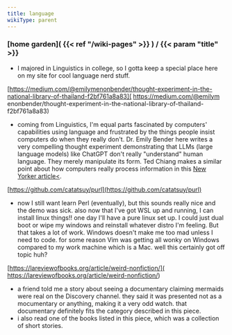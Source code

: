 ```yaml
---
title: language
wikiType: parent
---
```

### [home garden]( {{< ref "/wiki-pages" >}} ) / {{< param "title" >}}
- I majored in Linguistics in college, so I gotta keep a special place here on my site for cool language nerd stuff.

[https://medium.com/@emilymenonbender/thought-experiment-in-the-national-library-of-thailand-f2bf761a8a83](
https://medium.com/@emilym<br>enonbender/thought-experiment-in-the-national-library-of-thailand-f2bf761a8a83)
- coming from Linguistics, I'm equal parts fascinated by computers' capabilities using language and frustrated 
by the things people insist computers do when they really don't. Dr. Emily Bender here writes a very compelling 
thought experiment demonstrating that LLMs (large language models) like ChatGPT don't really "understand" 
human language. They merely manipulate its form. Ted Chiang makes a similar point about how computers really 
process information in this [New Yorker article<](
https://www.newyorker.com/tech/annals-of-technology/chatgpt-is-a-blurry-jpeg-of-the-web/).

[https://github.com/catatsuy/purl](https://github.com/catatsuy/purl)
- now I still want learn Perl (eventually), but this sounds really nice and the demo was sick. also now that I've 
got WSL up and running, I can install linux things!! one day I'll have a pure linux set up. I could just dual boot or wipe my windows and reinstall whatever distro I'm feeling. But that takes a lot of work. Windows doesn't make 
me too mad unless I need to code. for some reason Vim was getting all wonky on Windows compared to my work machine 
which is a Mac. well this certainly got off topic huh?

[https://lareviewofbooks.org/article/weird-nonfiction/](
https://lareviewofbooks.org/article/weird-nonfiction/)
- a friend told me a story about seeing a documentary claiming mermaids were real on the Discovery channel. they
said it was presented not as a mocumentary or anything, making it a very odd watch. that documentary definitely
fits the category described in this piece.
- i also read one of the books listed in this piece, which was a collection of short stories.
